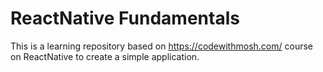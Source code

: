 # ReactNative Fundamentals
This is a learning repository based on https://codewithmosh.com/ course on ReactNative to create a simple application.
